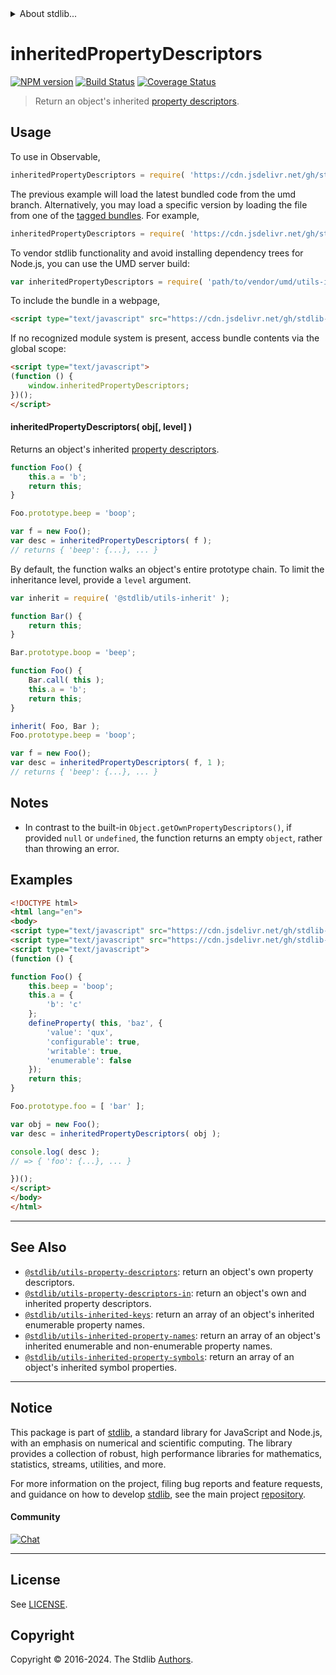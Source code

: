 <!--

@license Apache-2.0

Copyright (c) 2018 The Stdlib Authors.

Licensed under the Apache License, Version 2.0 (the "License");
you may not use this file except in compliance with the License.
You may obtain a copy of the License at

   http://www.apache.org/licenses/LICENSE-2.0

Unless required by applicable law or agreed to in writing, software
distributed under the License is distributed on an "AS IS" BASIS,
WITHOUT WARRANTIES OR CONDITIONS OF ANY KIND, either express or implied.
See the License for the specific language governing permissions and
limitations under the License.

-->


<details>
  <summary>
    About stdlib...
  </summary>
  <p>We believe in a future in which the web is a preferred environment for numerical computation. To help realize this future, we've built stdlib. stdlib is a standard library, with an emphasis on numerical and scientific computation, written in JavaScript (and C) for execution in browsers and in Node.js.</p>
  <p>The library is fully decomposable, being architected in such a way that you can swap out and mix and match APIs and functionality to cater to your exact preferences and use cases.</p>
  <p>When you use stdlib, you can be absolutely certain that you are using the most thorough, rigorous, well-written, studied, documented, tested, measured, and high-quality code out there.</p>
  <p>To join us in bringing numerical computing to the web, get started by checking us out on <a href="https://github.com/stdlib-js/stdlib">GitHub</a>, and please consider <a href="https://opencollective.com/stdlib">financially supporting stdlib</a>. We greatly appreciate your continued support!</p>
</details>

# inheritedPropertyDescriptors

[![NPM version][npm-image]][npm-url] [![Build Status][test-image]][test-url] [![Coverage Status][coverage-image]][coverage-url] <!-- [![dependencies][dependencies-image]][dependencies-url] -->

> Return an object's inherited [property descriptors][@stdlib/utils/property-descriptors].



<section class="usage">

## Usage

<!-- eslint-disable id-length -->

To use in Observable,

```javascript
inheritedPropertyDescriptors = require( 'https://cdn.jsdelivr.net/gh/stdlib-js/utils-inherited-property-descriptors@umd/browser.js' )
```
The previous example will load the latest bundled code from the umd branch. Alternatively, you may load a specific version by loading the file from one of the [tagged bundles](https://github.com/stdlib-js/utils-inherited-property-descriptors/tags). For example,

```javascript
inheritedPropertyDescriptors = require( 'https://cdn.jsdelivr.net/gh/stdlib-js/utils-inherited-property-descriptors@v0.2.1-umd/browser.js' )
```

To vendor stdlib functionality and avoid installing dependency trees for Node.js, you can use the UMD server build:

```javascript
var inheritedPropertyDescriptors = require( 'path/to/vendor/umd/utils-inherited-property-descriptors/index.js' )
```

To include the bundle in a webpage,

```html
<script type="text/javascript" src="https://cdn.jsdelivr.net/gh/stdlib-js/utils-inherited-property-descriptors@umd/browser.js"></script>
```

If no recognized module system is present, access bundle contents via the global scope:

```html
<script type="text/javascript">
(function () {
    window.inheritedPropertyDescriptors;
})();
</script>
```

#### inheritedPropertyDescriptors( obj\[, level] )

Returns an object's inherited [property descriptors][@stdlib/utils/property-descriptors].

<!-- eslint-disable id-length -->

```javascript
function Foo() {
    this.a = 'b';
    return this;
}

Foo.prototype.beep = 'boop';

var f = new Foo();
var desc = inheritedPropertyDescriptors( f );
// returns { 'beep': {...}, ... }
```

By default, the function walks an object's entire prototype chain. To limit the inheritance level, provide a `level` argument.

<!-- eslint-disable id-length -->

```javascript
var inherit = require( '@stdlib/utils-inherit' );

function Bar() {
    return this;
}

Bar.prototype.boop = 'beep';

function Foo() {
    Bar.call( this );
    this.a = 'b';
    return this;
}

inherit( Foo, Bar );
Foo.prototype.beep = 'boop';

var f = new Foo();
var desc = inheritedPropertyDescriptors( f, 1 );
// returns { 'beep': {...}, ... }
```

</section>

<!-- /.usage -->

<section class="notes">

## Notes

-   In contrast to the built-in `Object.getOwnPropertyDescriptors()`, if provided `null` or `undefined`, the function returns an empty `object`, rather than throwing an error.

</section>

<!-- /.notes -->

<section class="examples">

## Examples

<!-- eslint-disable id-length -->

<!-- eslint no-undef: "error" -->

```html
<!DOCTYPE html>
<html lang="en">
<body>
<script type="text/javascript" src="https://cdn.jsdelivr.net/gh/stdlib-js/utils-define-property@umd/browser.js"></script>
<script type="text/javascript" src="https://cdn.jsdelivr.net/gh/stdlib-js/utils-inherited-property-descriptors@umd/browser.js"></script>
<script type="text/javascript">
(function () {

function Foo() {
    this.beep = 'boop';
    this.a = {
        'b': 'c'
    };
    defineProperty( this, 'baz', {
        'value': 'qux',
        'configurable': true,
        'writable': true,
        'enumerable': false
    });
    return this;
}

Foo.prototype.foo = [ 'bar' ];

var obj = new Foo();
var desc = inheritedPropertyDescriptors( obj );

console.log( desc );
// => { 'foo': {...}, ... }

})();
</script>
</body>
</html>
```

</section>

<!-- /.examples -->

<!-- Section for related `stdlib` packages. Do not manually edit this section, as it is automatically populated. -->

<section class="related">

* * *

## See Also

-   <span class="package-name">[`@stdlib/utils-property-descriptors`][@stdlib/utils/property-descriptors]</span><span class="delimiter">: </span><span class="description">return an object's own property descriptors.</span>
-   <span class="package-name">[`@stdlib/utils-property-descriptors-in`][@stdlib/utils/property-descriptors-in]</span><span class="delimiter">: </span><span class="description">return an object's own and inherited property descriptors.</span>
-   <span class="package-name">[`@stdlib/utils-inherited-keys`][@stdlib/utils/inherited-keys]</span><span class="delimiter">: </span><span class="description">return an array of an object's inherited enumerable property names.</span>
-   <span class="package-name">[`@stdlib/utils-inherited-property-names`][@stdlib/utils/inherited-property-names]</span><span class="delimiter">: </span><span class="description">return an array of an object's inherited enumerable and non-enumerable property names.</span>
-   <span class="package-name">[`@stdlib/utils-inherited-property-symbols`][@stdlib/utils/inherited-property-symbols]</span><span class="delimiter">: </span><span class="description">return an array of an object's inherited symbol properties.</span>

</section>

<!-- /.related -->

<!-- Section for all links. Make sure to keep an empty line after the `section` element and another before the `/section` close. -->


<section class="main-repo" >

* * *

## Notice

This package is part of [stdlib][stdlib], a standard library for JavaScript and Node.js, with an emphasis on numerical and scientific computing. The library provides a collection of robust, high performance libraries for mathematics, statistics, streams, utilities, and more.

For more information on the project, filing bug reports and feature requests, and guidance on how to develop [stdlib][stdlib], see the main project [repository][stdlib].

#### Community

[![Chat][chat-image]][chat-url]

---

## License

See [LICENSE][stdlib-license].


## Copyright

Copyright &copy; 2016-2024. The Stdlib [Authors][stdlib-authors].

</section>

<!-- /.stdlib -->

<!-- Section for all links. Make sure to keep an empty line after the `section` element and another before the `/section` close. -->

<section class="links">

[npm-image]: http://img.shields.io/npm/v/@stdlib/utils-inherited-property-descriptors.svg
[npm-url]: https://npmjs.org/package/@stdlib/utils-inherited-property-descriptors

[test-image]: https://github.com/stdlib-js/utils-inherited-property-descriptors/actions/workflows/test.yml/badge.svg?branch=v0.2.1
[test-url]: https://github.com/stdlib-js/utils-inherited-property-descriptors/actions/workflows/test.yml?query=branch:v0.2.1

[coverage-image]: https://img.shields.io/codecov/c/github/stdlib-js/utils-inherited-property-descriptors/main.svg
[coverage-url]: https://codecov.io/github/stdlib-js/utils-inherited-property-descriptors?branch=v0.2.1

<!--

[dependencies-image]: https://img.shields.io/david/stdlib-js/utils-inherited-property-descriptors.svg
[dependencies-url]: https://david-dm.org/stdlib-js/utils-inherited-property-descriptors/main

-->

[chat-image]: https://img.shields.io/gitter/room/stdlib-js/stdlib.svg
[chat-url]: https://app.gitter.im/#/room/#stdlib-js_stdlib:gitter.im

[stdlib]: https://github.com/stdlib-js/stdlib

[stdlib-authors]: https://github.com/stdlib-js/stdlib/graphs/contributors

[umd]: https://github.com/umdjs/umd
[es-module]: https://developer.mozilla.org/en-US/docs/Web/JavaScript/Guide/Modules

[deno-url]: https://github.com/stdlib-js/utils-inherited-property-descriptors/tree/deno
[deno-readme]: https://github.com/stdlib-js/utils-inherited-property-descriptors/blob/deno/README.md
[umd-url]: https://github.com/stdlib-js/utils-inherited-property-descriptors/tree/umd
[umd-readme]: https://github.com/stdlib-js/utils-inherited-property-descriptors/blob/umd/README.md
[esm-url]: https://github.com/stdlib-js/utils-inherited-property-descriptors/tree/esm
[esm-readme]: https://github.com/stdlib-js/utils-inherited-property-descriptors/blob/esm/README.md
[branches-url]: https://github.com/stdlib-js/utils-inherited-property-descriptors/blob/main/branches.md

[stdlib-license]: https://raw.githubusercontent.com/stdlib-js/utils-inherited-property-descriptors/main/LICENSE

[@stdlib/utils/property-descriptors]: https://github.com/stdlib-js/utils-property-descriptors/tree/umd

<!-- <related-links> -->

[@stdlib/utils/property-descriptors-in]: https://github.com/stdlib-js/utils-property-descriptors-in/tree/umd

[@stdlib/utils/inherited-keys]: https://github.com/stdlib-js/utils-inherited-keys/tree/umd

[@stdlib/utils/inherited-property-names]: https://github.com/stdlib-js/utils-inherited-property-names/tree/umd

[@stdlib/utils/inherited-property-symbols]: https://github.com/stdlib-js/utils-inherited-property-symbols/tree/umd

<!-- </related-links> -->

</section>

<!-- /.links -->
